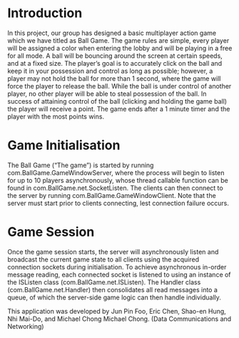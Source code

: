 # Introduction
In this project, our group has designed a basic multiplayer action game which we have titled as Ball Game. The game rules are simple, every player will be assigned a color when entering the lobby and will be playing in a free for all mode. A ball will be bouncing around the screen at certain speeds, and at a fixed size. The player’s goal is to accurately click on the ball and keep it in your possession and control as long as possible; however, a player may not hold the ball for more than 1 second, where the game will force the player to release the ball. While the ball is under control of another player, no other player will be able to steal possession of the ball. In success of attaining control of the ball (clicking and holding the game ball) the player will receive a point. The game ends after a 1 minute timer and the player with the most points wins.

# Game Initialisation
The Ball Game (“The game”) is started by running com.BallGame.GameWindowServer, where the process will begin to listen for up to 10 players asynchronously, whose thread callable function can be found in com.BallGame.net.SocketListen. The clients can then connect to the server by running com.BallGame.GameWindowClient. Note that the server must start prior to clients connecting, lest connection failure occurs.

# Game Session
Once the game session starts, the server will asynchronously listen and broadcast the current game state to all clients using the acquired connection sockets during initialisation. To achieve asynchronous in-order message reading, each connected socket is listened to using an instance of the ISListen class (com.BallGame.net.ISListen). The Handler class (com.BallGame.net.Handler) then consolidates all read messages into a queue, of which the server-side game logic can then handle individually.

This application was developed by Jun Pin Foo, Eric Chen, Shao-en Hung, Nhi Mai-Do, and Michael Chong Michael Chong. (Data Communications and Networking)
